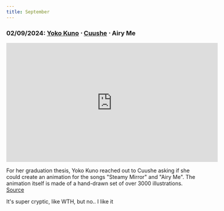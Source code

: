 ```yaml
---
title: September
---
```

### **02/09/2024**: [Yoko Kuno](https://myanimelist.net/people/40460/Yoko_Kuno) ⋅ [Cuushe](https://linktr.ee/cuushe) ⋅ Airy Me
<iframe src="https://www.youtube.com/embed/VJ5QvrGxTnQ" width="560" height="315" title="A YouTube video" frameborder="0" allowfullscreen></iframe>

For her graduation thesis, Yoko Kuno reached out to Cuushe asking if she could create an animation for the songs "Steamy Mirror" and "Airy Me". The animation itself is made of a hand-drawn set of over 3000 illustrations. [Source](https://www.promonews.tv/videos/2013/08/06/cuushe-airy-me-yoko-kuno/20723)

It's super cryptic, like WTH, but no.. I like it

